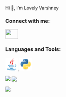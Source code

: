 Hi 👋, I'm Lovely Varshney

<h3 align="left">Connect with me:</h3>
<p align="left">
<a href="https://www.hackerrank.com/lovelyvarshney22" target="blank"><img align="center" src="https://raw.githubusercontent.com/rahuldkjain/github-profile-readme-generator/master/src/images/icons/Social/hackerrank.svg" height="30" width="40" /></a>
</p>

<h3 align="left">Languages and Tools:</h3>
<p align="left"> 
<a href="https://www.java.com" target="_blank"> <img src="https://raw.githubusercontent.com/devicons/devicon/master/icons/java/java-original.svg" alt="java" width="40" height="40"/> </a>
<a href="https://www.python.org" target="_blank"><img src="https://raw.githubusercontent.com/devicons/devicon/master/icons/python/python-original.svg" alt="python" width="40" height="40"/> </a> 
</p>

<p><img align="left" src="https://github-readme-stats.vercel.app/api/top-langs?username=lovely2001&show_icons=true&locale=en&layout=compact"/></p>

<p>&nbsp;<img align="center" src="https://github-readme-stats.vercel.app/api?username=lovely2001&show_icons=true&locale=en"/></p>

<p><img align="center" src="https://github-readme-streak-stats.herokuapp.com/?user=lovely2001&"/></p>
